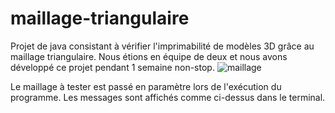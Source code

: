 # maillage-triangulaire
Projet de java consistant à vérifier l'imprimabilité de modèles 3D grâce au maillage triangulaire. Nous étions en équipe de deux et nous avons développé ce projet pendant 1 semaine non-stop.
![maillage](https://user-images.githubusercontent.com/63790251/79458206-c6f4cf80-7ff1-11ea-90c1-407ab4343873.jpg)

Le maillage à tester est passé en paramètre lors de l'exécution du programme. Les messages sont affichés comme ci-dessus dans le terminal.
